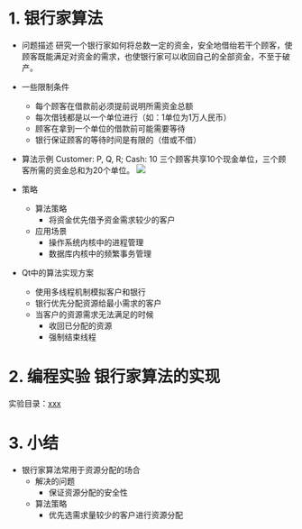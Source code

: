 # 1. 银行家算法
- 问题描述
    研究一个银行家如何将总数一定的资金，安全地借绐若干个顾客，使顾客既能满足对资金的需求，也使银行家可以收回自己的全部资金，不至于破产。

- 一些限制条件
    - 每个顾客在借款前必须提前说明所需资金总额
    - 每次借钱都是以一个单位进行（如：1单位为1万人民币）
    - 顾客在拿到一个单位的借款前可能需要等待
    - 银行保证顾客的等待时间是有限的（借或不借）

- 算法示例
    Customer: P, Q, R; Cash: 10
    三个顾客共享10个现金单位，三个顾客所需的资金总和为20个单位。
    ![](vx_images/.png)

- 策略
    - 算法策略
        - 将资金优先借予资金需求较少的客户
    - 应用场景
        - 操作系统内核中的进程管理
        - 数据库内核中的频繁事务管理

- Qt中的算法实现方案
    - 使用多线程机制模拟客户和银行
    - 银行优先分配资源给最小需求的客户
    - 当客户的资源需求无法满足的时候
        - 收回已分配的资源
        - 强制结束线程

# 2. 编程实验 银行家算法的实现
实验目录：[xxx](vx_attachments\xxx)

# 3. 小结
- 银行家算法常用于资源分配的场合
    - 解决的问题
        - 保证资源分配的安全性
    - 算法策略
        - 优先选需求量较少的客户进行资源分配
